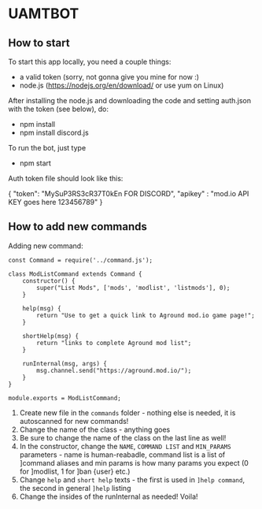 # UAMTBOT

## How to start
To start this app locally, you need a couple things:
- a valid token (sorry, not gonna give you mine for now :)
- node.js (https://nodejs.org/en/download/ or use yum on Linux)

After installing the node.js and downloading the code and setting auth.json with the token (see below), do:
- npm install
- npm install discord.js

To run the bot, just type
- npm start

Auth token file should look like this:

{
    "token": "MySuP3RS3cR37T0kEn FOR DISCORD",
    "apikey" :  "mod.io API KEY goes here 123456789"
}

## How to add new commands

Adding new command:

```JS
const Command = require('../command.js');

class ModListCommand extends Command {
    constructor() {
        super("List Mods", ['mods', 'modlist', 'listmods'], 0);
    }

    help(msg) {
        return "Use to get a quick link to Aground mod.io game page!";
    }

    shortHelp(msg) {
        return "links to complete Aground mod list";
    }

    runInternal(msg, args) {
        msg.channel.send("https://aground.mod.io/");
    }
}

module.exports = ModListCommand;
```

1. Create new file in the `commands` folder - nothing else is needed, it is autoscanned for new commands!
2. Change the name of the class - anything goes
3. Be sure to change the name of the class on the last line as well!
4. In the constructor, change the `NAME`, `COMMAND LIST` and `MIN_PARAMS` parameters - name is human-reabadle, command list is a list of ]command aliases and min params is how many params you expect (0 for ]modlist, 1 for ]ban {user} etc.)
5. Change `help` and `short help` texts - the first is used in `]help command`, the second in general `]help` listing
6. Change the insides of the runInternal as needed! Voila!
